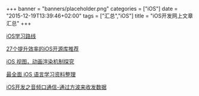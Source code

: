 +++
banner = "banners/placeholder.png"
categories = ["iOS"]
date = "2015-12-19T13:39:46+02:00"
tags = ["汇总","iOS"]
title = "iOS开发网上文章汇总"
+++



[iOS学习路线](http://ios.skyfox.org/route.html)

[27个提升效率的iOS开源库推荐](http://www.open-open.com/lib/view/open1437486677521.html)
    
[iOS 视图，动画渲染机制探究](http://mdsa.51cto.com/art/201512/502018.htm)

[最全面 iOS 语言学习资料整理](http://mobile.51cto.com/iphone-463665.htm)

[iOS开发之音频口通信-通过方波来收发数据](http://www.jianshu.com/p/649e2c341c00)





